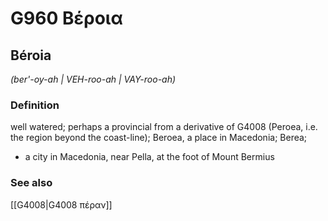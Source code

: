 # G960 Βέροια

## Béroia

_(ber'-oy-ah | VEH-roo-ah | VAY-roo-ah)_

### Definition

well watered; perhaps a provincial from a derivative of G4008 (Peroea, i.e. the region beyond the coast-line); Beroea, a place in Macedonia; Berea; 

- a city in Macedonia, near Pella, at the foot of Mount Bermius

### See also

[[G4008|G4008 πέραν]]
